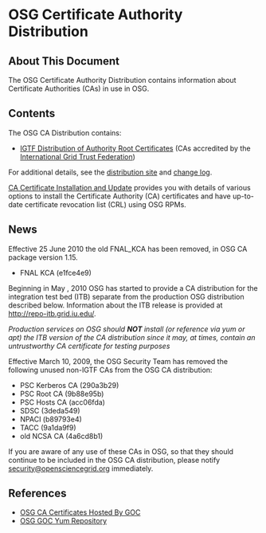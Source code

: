 # OSG Certificate Authority Distribution

## About This Document
The OSG Certificate Authority Distribution contains information about Certificate Authorities (CAs) in use in OSG.

## Contents
The OSG CA Distribution contains:

-   [IGTF Distribution of Authority Root Certificates](http://dist.eugridpma.info/distribution/igtf/current/) (CAs accredited by the [International Grid Trust Federation](http://igtf.net/))

For additional details, see the [distribution site](http://software.grid.iu.edu/pacman/cadist/) and [change log](http://software.grid.iu.edu/pacman/cadist/CHANGES).

[CA Certificate Installation and Update](https://opensciencegrid.github.io/docs/common/ca/) provides you with details of various options to install the Certificate Authority (CA) certificates and have up-to-date certificate revocation list (CRL) using OSG RPMs.

## News
Effective 25 June 2010 the old FNAL_KCA has been removed, in OSG CA package version 1.15.

-   FNAL KCA (e1fce4e9)

Beginning in May , 2010 OSG has started to provide a CA distribution for the integration test bed (ITB) separate from the production OSG distribution described below. Information about the ITB release is provided at <http://repo-itb.grid.iu.edu/>.

*Production services on OSG should **NOT** install (or reference via yum or apt) the ITB version of the CA distribution since it may, at times, contain an untrustworthy CA certificate for testing purposes*

Effective March 10, 2009, the OSG Security Team has removed the following unused non-IGTF CAs from the OSG CA distribution:

-   PSC Kerberos CA (290a3b29)
-   PSC Root CA (9b88e95b)
-   PSC Hosts CA (acc06fda)
-   SDSC (3deda549)
-   NPACI (b89793e4)
-   TACC (9a1da9f9)
-   old NCSA CA (4a6cd8b1)

If you are aware of any use of these CAs in OSG, so that they should continue to be included in the OSG CA distribution, please notify <security@opensciencegrid.org> immediately.

## References
-   [OSG CA Certificates Hosted By GOC](http://software.grid.iu.edu/pacman/cadist/)
-   [OSG GOC Yum Repository](http://yum.grid.iu.edu/)

